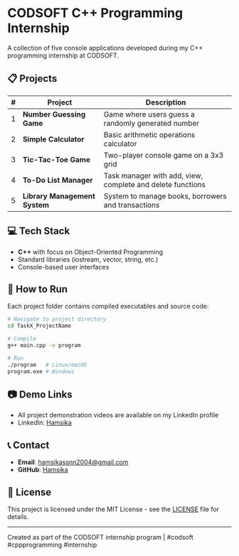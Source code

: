 # CODSOFT C++ Programming Internship

A collection of five console applications developed during my C++ programming internship at CODSOFT.

## 📋 Projects

| #   | Project                       | Description                                                |
| --- | ----------------------------- | ---------------------------------------------------------- |
| 1   | **Number Guessing Game**      | Game where users guess a randomly generated number         |
| 2   | **Simple Calculator**         | Basic arithmetic operations calculator                     |
| 3   | **Tic-Tac-Toe Game**          | Two-player console game on a 3x3 grid                      |
| 4   | **To-Do List Manager**        | Task manager with add, view, complete and delete functions |
| 5   | **Library Management System** | System to manage books, borrowers and transactions         |

## 💻 Tech Stack

- **C++** with focus on Object-Oriented Programming
- Standard libraries (iostream, vector, string, etc.)
- Console-based user interfaces

## 🚀 How to Run

Each project folder contains compiled executables and source code:

```bash
# Navigate to project directory
cd TaskX_ProjectName

# Compile
g++ main.cpp -o program

# Run
./program   # Linux/macOS
program.exe # Windows
```

## 📷 Demo Links

- All project demonstration videos are available on my LinkedIn profile
- LinkedIn: [Hamsika](https://linkedin.com/in/hamsika7/)

## 📞 Contact

- **Email**: hamsikassnn2004@gmail.com
- **GitHub**: [Hamsika](https://github.com/Hamsika7)

## 🔑 License
This project is licensed under the MIT License - see the [LICENSE](https://github.com/Hamsika7/CODSOFT/blob/main/LICENSE) file for details.

---
Created as part of the CODSOFT internship program | #codsoft #cppprogramming #internship
